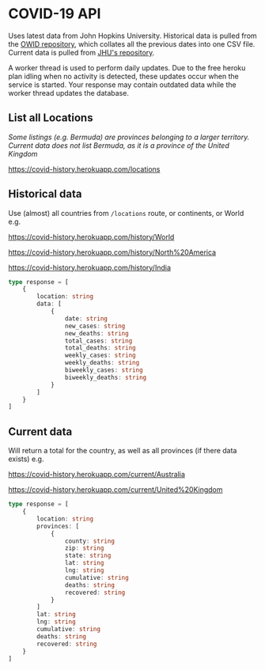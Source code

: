 # COVID-19 API

Uses latest data from John Hopkins University. Historical data is pulled from the [OWID repository](https://github.com/owid/covid-19-data/blob/master/public/data/jhu/full_data.csv), which collates all the previous dates into one CSV file. Current data is pulled from [JHU's repository](https://github.com/CSSEGISandData/COVID-19/tree/master/csse_covid_19_data/csse_covid_19_daily_reports).

A worker thread is used to perform daily updates. Due to the free heroku plan idling when no activity is detected, these updates occur when the service is started. Your response may contain outdated data while the worker thread updates the database.

## List all Locations

_Some listings (e.g. Bermuda) are provinces belonging to a larger territory. Current data does not list Bermuda, as it is a province of the United Kingdom_

https://covid-history.herokuapp.com/locations

## Historical data

Use (almost) all countries from `/locations` route, or continents, or World
e.g.

https://covid-history.herokuapp.com/history/World

https://covid-history.herokuapp.com/history/North%20America

https://covid-history.herokuapp.com/history/India

```ts
type response = [
	{
		location: string
		data: [
			{
				date: string
				new_cases: string
				new_deaths: string
				total_cases: string
				total_deaths: string
				weekly_cases: string
				weekly_deaths: string
				biweekly_cases: string
				biweekly_deaths: string
			}
		]
	}
]
```

## Current data

Will return a total for the country, as well as all provinces (if there data exists)
e.g.

https://covid-history.herokuapp.com/current/Australia

https://covid-history.herokuapp.com/current/United%20Kingdom

```ts
type response = [
	{
		location: string
		provinces: [
			{
				county: string
				zip: string
				state: string
				lat: string
				lng: string
				cumulative: string
				deaths: string
				recovered: string
			}
		]
		lat: string
		lng: string
		cumulative: string
		deaths: string
		recovered: string
	}
]
```
